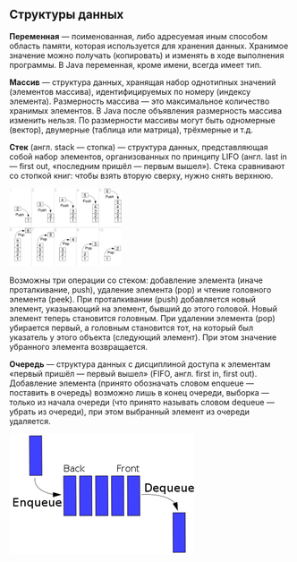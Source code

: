 ## Структуры данных

**Переменная** — поименованная, либо адресуемая иным способом область памяти, которая используется для хранения данных.
Хранимое значение можно получать (копировать) и изменять в ходе выполнения программы. В Java переменная, кроме имени, всегда имеет тип.

**Массив** — структура данных, хранящая набор однотипных значений (элементов массива), идентифицируемых по номеру (индексу элемента).
Размерность массива — это максимальное количество хранимых элементов. В Java после объявления размерность массива изменить нельзя.
По размерности массивы могут быть одномерные (вектор), двумерные (таблица или матрица), трёхмерные и т.д.

**Стек** (англ. stack — стопка) — структура данных, представляющая собой набор элементов, организованных по принципу LIFO
(англ. last in — first out, «последним пришёл — первым вышел»). Стека сравнивают со стопкой книг: чтобы взять вторую сверху, нужно снять верхнюю.

<img src="https://raw.githubusercontent.com/ait-tr/cohort42.1/main/basic_programming/lesson_12/image/lifo_stack.png" width="200">

Возможны три операции со стеком: добавление элемента (иначе проталкивание, push), удаление элемента (pop) и чтение головного элемента (peek).
При проталкивании (push) добавляется новый элемент, указывающий на элемент, бывший до этого головой. Новый элемент теперь становится головным.
При удалении элемента (pop) убирается первый, а головным становится тот, на который был указатель у этого объекта (следующий элемент).
При этом значение убранного элемента возвращается.

**Очередь** — структура данных с дисциплиной доступа к элементам «первый пришёл — первый вышел» (FIFO, англ. first in, first out).
Добавление элемента (принято обозначать словом enqueue — поставить в очередь) возможно лишь в конец очереди, выборка — только из начала очереди
(что принято называть словом dequeue — убрать из очереди), при этом выбранный элемент из очереди удаляется.

<img src="https://raw.githubusercontent.com/ait-tr/cohort42.1/main/basic_programming/lesson_12/image/queue.png">

## 